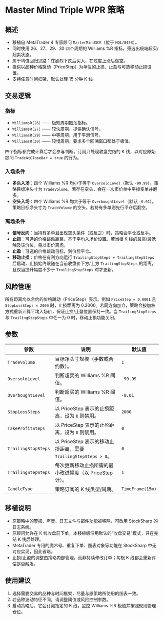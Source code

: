 # Master Mind Triple WPR 策略

## 概述
- 移植自 MetaTrader 4 专家顾问 `MasterMind3CE`（位于 `MQL/8458`）。
- 同时使用 26、27、29、30 四个周期的 Williams %R 指标，筛选出极端超买/超卖状态。
- 属于均值回归思路：在剧烈下跌后买入，在过度上涨后做空。
- 提供以品种价格跳动（PriceStep）为单位的止损、止盈与可选移动止损设置。
- 支持任意时间框架，默认处理 15 分钟 K 线。

## 交易逻辑
### 指标
- `WilliamsR(26)` —— 极短周期振荡指标。
- `WilliamsR(27)` —— 较快周期，提供确认信号。
- `WilliamsR(29)` —— 中等周期，用于平滑信号。
- `WilliamsR(30)` —— 较慢周期，要求多个回溯窗口都处于极值。

四个指标都完成计算后才会参与判断。订阅只处理收盘完结的 K 线，以对应原始顾问 `TradeAtCloseBar = true` 的行为。

### 入场条件
- **多头入场**：四个 Williams %R 均小于等于 `OversoldLevel`（默认 `-99.99`）。策略目标净头寸为 `TradeVolume`。若存在空头，会在一次市价单中平掉空单并翻多。
- **空头入场**：四个 Williams %R 均大于等于 `OverboughtLevel`（默认 `-0.01`）。策略目标净头寸为 `TradeVolume` 的空头，若持有多单则先行平仓后翻空。

### 离场条件
- **信号反向**：当持有多单且出现空头条件（或反之）时，策略会平仓或反手。
- **止损**：可选的价格跳动距离，基于平均入场价设置。若当根 K 线的最高/最低触及该价位，将以市价离场。
- **止盈**：可选的价格跳动目标，到价后平仓。
- **移动止损**：价格在有利方向运行 `TrailingStopSteps + TrailingStepSteps` 后启动，止损始终跟随在当前收盘价下方/上方 `TrailingStopSteps` 的距离，且仅当提升幅度不少于 `TrailingStepSteps` 时才更新。

## 风险管理
所有距离均以合约的价格跳动（PriceStep）表示。例如 `PriceStep = 0.0001` 且 `StopLossSteps = 2000` 时，止损距离为 0.2000。若同方向加仓，策略会按加权方式重新计算平均入场价，保证止损/止盈位置保持一致。当 `TrailingStopSteps` 与 `TrailingStepSteps` 中任一为 0 时，移动止损功能关闭。

## 参数
| 参数 | 说明 | 默认值 |
| --- | --- | --- |
| `TradeVolume` | 目标净头寸规模（手数或合约数）。 | `1` |
| `OversoldLevel` | 判断超卖的 Williams %R 阈值。 | `-99.99` |
| `OverboughtLevel` | 判断超买的 Williams %R 阈值。 | `-0.01` |
| `StopLossSteps` | 以 PriceStep 表示的止损距离，设为 `0` 则禁用。 | `2000` |
| `TakeProfitSteps` | 以 PriceStep 表示的止盈距离，设为 `0` 则禁用。 | `0` |
| `TrailingStopSteps` | 以 PriceStep 表示的移动止损距离，需要 `TrailingStepSteps > 0`。 | `0` |
| `TrailingStepSteps` | 每次更新移动止损所需的最小改进幅度（以 PriceStep 计）。 | `1` |
| `CandleType` | 策略订阅的 K 线类型/周期。 | `TimeFrame(15m)` |

## 移植说明
- 原策略中的警报、声音、日志文件与邮件功能被移除，可改用 StockSharp 的日志系统。
- 原顾问允许在 K 线收盘前下单，本移植版沿用默认的“收盘交易”模式，只在完结 K 线后处理。
- MetaTrader 专用的魔术号、重复下单、图表对象等功能在 StockSharp 中无对应实现，因此省略。
- 止损/止盈的调整由策略内部管理，而非持续修改订单；每根 K 线都会重新评估是否触发。

## 使用建议
1. 选择需要交易的品种与时间框架，尽量与原策略所使用的图表一致。
2. 若品种波动特征不同，请调整阈值或风险控制参数。
3. 启动策略后，它会订阅指定的 K 线，监控 Williams %R 极值并按照规则管理仓位。
